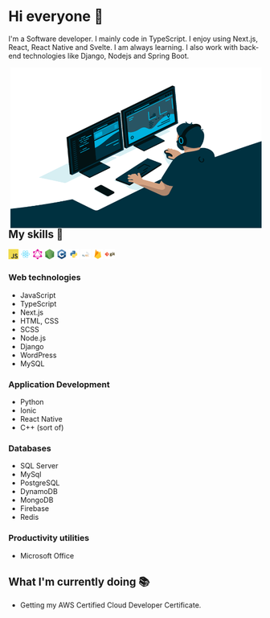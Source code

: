 # Hi everyone :wave:

I'm a Software developer.
I mainly code in TypeScript. I enjoy using Next.js, React, React Native and Svelte. I am always learning. I also work with back-end technologies like Django, Nodejs and Spring Boot.


<img align="right" alt="GIF" src="https://github.com/c0basi/c0basi/blob/main/code.gif?raw=true" width="500" height="320" />

 
## My skills 📜
<code><img height="20" src="https://raw.githubusercontent.com/github/explore/80688e429a7d4ef2fca1e82350fe8e3517d3494d/topics/javascript/javascript.png"></code>
<code><img height="20" src="https://raw.githubusercontent.com/github/explore/80688e429a7d4ef2fca1e82350fe8e3517d3494d/topics/react/react.png"></code>
<code><img height="20" src="https://raw.githubusercontent.com/github/explore/5c058a388828bb5fde0bcafd4bc867b5bb3f26f3/topics/graphql/graphql.png"></code>
<code><img height="20" src="https://raw.githubusercontent.com/github/explore/80688e429a7d4ef2fca1e82350fe8e3517d3494d/topics/nodejs/nodejs.png"></code>
<code><img height="20" src="https://raw.githubusercontent.com/github/explore/80688e429a7d4ef2fca1e82350fe8e3517d3494d/topics/cpp/cpp.png"></code>
<code><img height="20" src="https://raw.githubusercontent.com/github/explore/80688e429a7d4ef2fca1e82350fe8e3517d3494d/topics/python/python.png"></code>
<code><img height="20" src="https://raw.githubusercontent.com/github/explore/80688e429a7d4ef2fca1e82350fe8e3517d3494d/topics/mysql/mysql.png"></code>
<code><img height="20" src="https://raw.githubusercontent.com/github/explore/80688e429a7d4ef2fca1e82350fe8e3517d3494d/topics/firebase/firebase.png"></code>
<code><img height="20" src="https://raw.githubusercontent.com/github/explore/80688e429a7d4ef2fca1e82350fe8e3517d3494d/topics/git/git.png"></code>

### Web technologies

- JavaScript
- TypeScript
- Next.js
- HTML, CSS
- SCSS
- Node.js
- Django
- WordPress
- MySQL

### Application Development

- Python 
- Ionic
- React Native
- C++ (sort of)
  
### Databases
- SQL Server
- MySql
- PostgreSQL
- DynamoDB
- MongoDB
- Firebase
- Redis

### Productivity utilities

- Microsoft Office


## What I'm currently doing 📚

- Getting my AWS Certified Cloud Developer Certificate.


</details>

